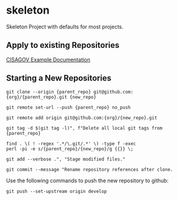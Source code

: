# skeleton

Skeleton Project with defaults for most projects.

## Apply to existing Repositories

[CISAGOV Example Documentation ](https://github.com/cisagov/development-guide/blob/develop/project_setup/skeletonize-existing-repository.md)

## Starting a New Repositories

```bash:
git clone --origin {parent_repo} git@github.com:{org}/{parent_repo}.git {new_repo}

git remote set-url --push {parent_repo} no_push

git remote add origin git@github.com:{org}/{new_repo}.git

git tag -d $(git tag -l)", f"Delete all local git tags from {parent_repo}
```

```bash:
find . \( ! -regex '.*/\.git/.*' \) -type f -exec
perl -pi -e s/{parent_repo}/{new_repo}/g {{}} \;
```

```bash:
git add --verbose .", "Stage modified files."

git commit --message "Rename repository references after clone.
```

Use the following commands to push the new repository to github:

```bash:
git push --set-upstream origin develop
```
